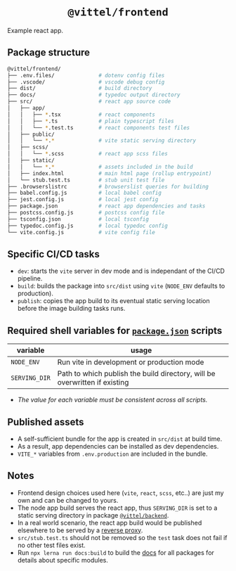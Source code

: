 # <center>`@vittel/frontend`</center>

Example react app.

## Package structure

```bash
@vittel/frontend/
├── .env.files/              # dotenv config files
├── .vscode/                 # vscode debug config
├── dist/                    # build directory
├── docs/                    # typedoc output directory
├── src/                     # react app source code
│   ├── app/
│   │   ├── *.tsx            # react components
│   │   ├── *.ts             # plain typescript files
│   │   └── *.test.ts        # react components test files
│   ├── public/
│   │   └── *.*              # vite static serving directory
│   ├── scss/
│   │   └── *.scss           # react app scss files
│   ├── static/
│   │   └── *.*              # assets included in the build
│   ├── index.html           # main html page (rollup entrypoint)
│   └── stub.test.ts         # stub unit test file
├── .browserslistrc          # browserslist queries for building
├── babel.config.js          # local babel config
├── jest.config.js           # local jest config
├── package.json             # react app dependencies and tasks
├── postcss.config.js        # postcss config file
├── tsconfig.json            # local tsconfig
├── typedoc.config.js        # local typedoc config
└── vite.config.js           # vite config file
```

## Specific CI/CD tasks

- `dev`: starts the `vite` server in dev mode and is independant of the CI/CD pipeline.
- `build`: builds the package into `src/dist` using `vite` (`NODE_ENV` defaults to production).
- `publish`: copies the app build to its eventual static serving location before the image building tasks runs.

## Required shell variables for [`package.json`](./package.json) scripts

| variable      | usage                                                                      |
|---------------|----------------------------------------------------------------------------|
| `NODE_ENV`    | Run vite in development or production mode                                 |
| `SERVING_DIR` | Path to which publish the build directory, will be overwritten if existing |

- _The value for each variable must be consistent across all scripts._

## Published assets

- A self-sufficient bundle for the app is created in `src/dist` at build time.
- As a result, app dependencies can be installed as dev dependencies.
- `VITE_*` variables from `.env.production` are included in the bundle.

## Notes

- Frontend design choices used here (`vite`, `react`, `scss`, etc..) are just my own and can be changed to yours.
- The node app build serves the react app, thus `SERVING_DIR` is set to a static serving directory in package [`@vittel/backend`](../backend/README.md).
- In a real world scenario, the react app build would be published elsewhere to be served by a [reverse proxy](https://github.com/goldbergyoni/nodebestpractices/blob/master/sections/production/delegatetoproxy.md).
- `src/stub.test.ts` should not be removed so the `test` task does not fail if no other test files exist.
- Run `npx lerna run docs:build` to build the [docs](./docs/README.md) for all packages for details about specific modules.
